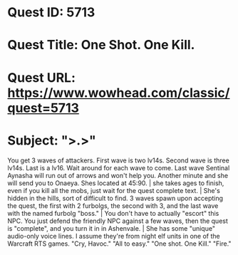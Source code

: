 # Quest ID: 5713
# Quest Title: One Shot. One Kill.
# Quest URL: https://www.wowhead.com/classic/quest=5713
# Subject: ">.>"
You get 3 waves of attackers. First wave is two lv14s. Second wave is three lv14s. Last is a lv16. Wait around for each wave to come. Last wave Sentinal Aynasha will run out of arrows and won't help you. Another minute and she will send you to Onaeya. Shes located at 45:90. | she takes ages to finish, even if you kill all the mobs, just wait for the quest complete text. | She's hidden in the hills, sort of difficult to find. 3 waves spawn upon accepting the quest, the first with 2 furbolgs, the second with 3, and the last wave with the named furbolg "boss." | You don't have to actually "escort" this NPC. You just defend the friendly NPC against a few waves, then the quest is "complete", and you turn it in in Ashenvale. | She has some "unique" audio-only voice lines. I assume they're from night elf units in one of the Warcraft RTS games.
"Cry, Havoc."
"All to easy."
"One shot. One Kill."
"Fire."
